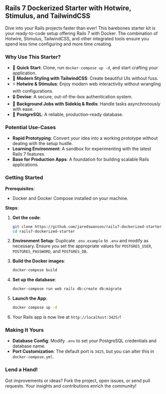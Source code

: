 ## Rails 7 Dockerized Starter with Hotwire, Stimulus, and TailwindCSS

Dive into your Rails projects faster than ever! This barebones starter kit is your ready-to-code setup offering Rails 7 with Docker. The combination of Hotwire, Stimulus, TailwindCSS, and other integrated tools ensure you spend less time configuring and more time creating.

### Why Use This Starter?

- 🚀 **Quick Start**: Clone, run `docker-compose up -d`, and start crafting your application.
- 🎨 **Modern Styling with TailwindCSS**: Create beautiful UIs without fuss.
- ⚡ **Hotwire & Stimulus**: Enjoy modern web interactivity without wrangling with configurations.
- 🔒 **Devise**: A secure, out-of-the-box authentication system.
- 🔄 **Background Jobs with Sidekiq & Redis**: Handle tasks asynchronously with ease.
- 🐘 **PostgreSQL**: A reliable, production-ready database.

### Potential Use-Cases

- **Rapid Prototyping**: Convert your idea into a working prototype without dealing with the setup hustle.
- **Learning Environment**: A sandbox for experimenting with the latest Rails 7 features.
- **Base for Production Apps**: A foundation for building scalable Rails applications.

### Getting Started

**Prerequisites**:
- Docker and Docker Compose installed on your machine.

**Steps**:
1. **Get the code**:
   ```bash
   git clone https://github.com/jaredswanson/rails7-dockerized-starter.git
   cd rails7-dockerized-starter
   ```

2. **Environment Setup**:
   Duplicate `.env.example` to `.env` and modify as necessary. Ensure you set the appropriate values for `POSTGRES_USER`, `POSTGRES_PASSWORD`, and `POSTGRES_DB`.

3. **Build the Docker images**:
   ```bash
   docker-compose build
   ```

4. **Set up the database**:
   ```bash
   docker-compose run web rails db:create db:migrate
   ```

5. **Launch the App**:
   ```bash
   docker compose up -d
   ```

6. Your Rails app is now live at `http://localhost:3425/`!

### Making It Yours

- **Database Config**: Modify `.env` to set your PostgreSQL credentials and database name.
- **Port Customization**: The default port is `3425`, but you can alter this in `docker-compose.yml`.

### Lend a Hand!

Got improvements or ideas? Fork the project, open issues, or send pull requests. Your insights and contributions enrich the community!
